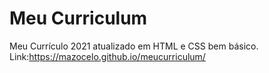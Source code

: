 # Meu Curriculum
Meu Currículo 2021 atualizado em HTML e CSS bem básico. 
Link:https://mazocelo.github.io/meucurriculum/
